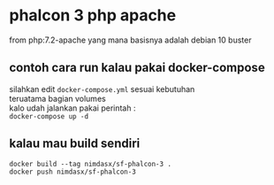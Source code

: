 # phalcon 3 php apache
from php:7.2-apache yang mana basisnya adalah debian 10 buster
## contoh cara run kalau pakai docker-compose
silahkan edit `docker-compose.yml` sesuai kebutuhan \
teruatama bagian volumes \
kalo udah jalankan pakai perintah : \
`docker-compose up -d`
## kalau mau build sendiri
`docker build --tag nimdasx/sf-phalcon-3 .` \
`docker push nimdasx/sf-phalcon-3`